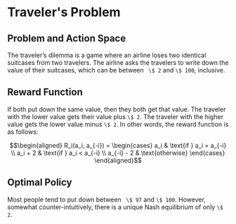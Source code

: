 # Traveler's Problem

## Problem and Action Space

The traveler’s dilemma is a game where an airline loses two identical suitcases from two travelers. The airline asks the travelers to write down the value of their suitcases, which can be between `` \$ 2`` and ``\$ 100``, inclusive.

## Reward Function

If both put down the same value, then they both get that value. The traveler with the lower value gets their value plus ``\$ 2``. The traveler with the higher value gets the lower value minus ``\$ 2``. In other words, the reward function is as follows:
```math
\begin{aligned}
R_i(a_i, a_{-i}) = \begin{cases} a_i & \text{if } a_i = a_{-i} \\ a_i + 2 & \text{if } a_i < a_{-i} \\ a_{-i} - 2 & \text{otherwise} \end{cases}
\end{aligned}
```

## Optimal Policy
Most people tend to put down between `` \$ 97`` and ``\$ 100``. However, somewhat counter-intuitively, there is a unique Nash equilibrium of only ``\$ 2``.
